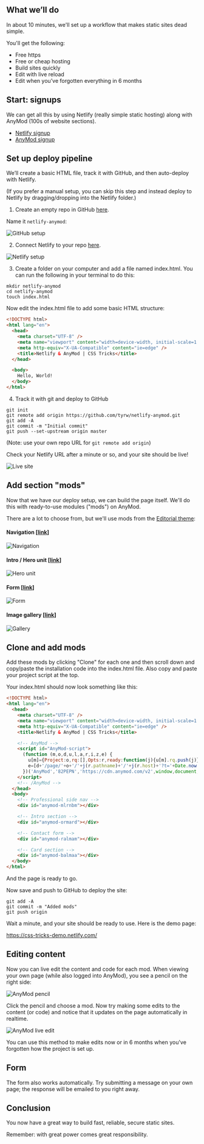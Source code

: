 ## What we’ll do

In about 10 minutes, we'll set up a workflow that makes static sites dead simple.

You'll get the following:

- Free https
- Free or cheap hosting
- Build sites quickly
- Edit with live reload
- Edit when you’ve forgotten everything in 6 months

## Start: signups

We can get all this by using Netlify (really simple static hosting) along with AnyMod (100s of website sections).

- [Netlify signup](https://app.netlify.com/signup?utm_source=css-tricks&utm_campaign=sep-2019)
- [AnyMod signup](https://anymod.com/login?utm_source=css-tricks&utm_campaign=sep-19)

## Set up deploy pipeline

We’ll create a basic HTML file, track it with GitHub, and then auto-deploy with Netlify.

(If you prefer a manual setup, you can skip this step and instead deploy to Netlify by dragging/dropping into the Netlify folder.)

1. Create an empty repo in GitHub [here](https://github.com/new).

Name it `netlify-anymod`:

![GitHub setup](https://res.cloudinary.com/component/image/upload/v1567551219/permanent/css-tricks-01.png)

2. Connect Netlify to your repo [here](https://app.netlify.com/start).

![Netlify setup](https://res.cloudinary.com/component/image/upload/v1567551534/permanent/css-tricks-02.png)

3. Create a folder on your computer and add a file named index.html. You can run the following in your terminal to do this:

```
mkdir netlify-anymod
cd netlify-anymod
touch index.html
```

Now edit the index.html file to add some basic HTML structure:

```html
<!DOCTYPE html>
<html lang="en">
  <head>
    <meta charset="UTF-8" />
    <meta name="viewport" content="width=device-width, initial-scale=1.0" />
    <meta http-equiv="X-UA-Compatible" content="ie=edge" />
    <title>Netlify & AnyMod | CSS Tricks</title>
  </head>

  <body>
    Hello, World!
  </body>
</html>
```

4. Track it with git and deploy to GitHub

```
git init
git remote add origin https://github.com/tyrw/netlify-anymod.git
git add -A
git commit -m "Initial commit"
git push --set-upstream origin master
```

(Note: use your own repo URL for `git remote add origin`)

Check your Netlify URL after a minute or so, and your site should be live!

![Live site](https://res.cloudinary.com/component/image/upload/v1567575330/permanent/css-tricks-03.png.png)

## Add section "mods"

Now that we have our deploy setup, we can build the page itself. We'll do this with ready-to-use modules ("mods") on AnyMod.

There are a lot to choose from, but we'll use mods from the [Editorial theme](https://anymod.com/html-theme-templates/editorial):

#### Navigation [[link](https://anymod.com/mod/professional-side-nav-mlrnbm)]

![Navigation](https://res.cloudinary.com/component/image/upload/w_400/v1564793728/sidenav_mjin2w.gif)

#### Intro / Hero unit [[link](https://anymod.com/mod/intro-section-ormard)]

![Hero unit](https://res.cloudinary.com/component/image/upload/w_400/v1567577537/permanent/css-tricks-04.png)

#### Form [[link](https://anymod.com/mod/contact-form-ralmam)]

![Form](https://res.cloudinary.com/component/image/upload/w_400/v1567577533/permanent/css-tricks-05.png)

#### Image gallery [[link](https://anymod.com/mod/card-section-balmaa)]

![Gallery](https://res.cloudinary.com/component/image/upload/w_400/v1567577534/permanent/css-tricks-06.png)

## Clone and add mods

Add these mods by clicking "Clone" for each one and then scroll down and copy/paste the installation code into the index.html file.  Also copy and paste your project script at the top.  

Your index.html should now look something like this:

```html
<!DOCTYPE html>
<html lang="en">
  <head>
    <meta charset="UTF-8" />
    <meta name="viewport" content="width=device-width, initial-scale=1.0" />
    <meta http-equiv="X-UA-Compatible" content="ie=edge" />
    <title>Netlify & AnyMod | CSS Tricks</title>

    <!-- AnyMod -->
    <script id="AnyMod-script">
      (function (m,o,d,u,l,a,r,i,z,e) {
        u[m]={Project:o,rq:[],Opts:r,ready:function(j){u[m].rq.push(j)}};function j(s){return encodeURIComponent(btoa(s))};z=l.getElementById(m+'-'+a);r=u.location;
        e=[d+'/page/'+o+'/'+j(r.pathname)+'/'+j(r.host)+'?t='+Date.now(),d];e.map(function(w){i=l.createElement(a);i.defer=1;i.src=w;z.parentNode.insertBefore(i,z);});
      })('AnyMod','82PEPN','https://cdn.anymod.com/v2',window,document,'script',{ toolkit: true, tips: true, priority: 3 });
    </script>
    <!-- /AnyMod -->
  </head>
  <body>
    <!-- Professional side nav -->
    <div id="anymod-mlrnbm"></div>

    <!-- Intro section -->
    <div id="anymod-ormard"></div>

    <!-- Contact form -->
    <div id="anymod-ralmam"></div>

    <!-- Card section -->
    <div id="anymod-balmaa"></div>
  </body>
</html>
```

And the page is ready to go. 

Now save and push to GitHub to deploy the site:

```
git add -A
git commit -m "Added mods"
git push origin
```

Wait a minute, and your site should be ready to use. Here is the demo page: 

https://css-tricks-demo.netlify.com/

## Editing content

Now you can live edit the content and code for each mod. When viewing your own page (while also logged into AnyMod), you see a pencil on the right side:

![AnyMod pencil](https://res.cloudinary.com/component/image/upload/v1567579140/permanent/css-tricks-07.png)

Click the pencil and choose a mod. Now try making some edits to the content (or code) and notice that it updates on the page automatically in realtime.

![AnyMod live edit](https://res.cloudinary.com/component/image/upload/v1567579649/permanent/css-tricks-live-edit.gif)

You can use this method to make edits now or in 6 months when you've forgotten how the project is set up.

## Form

The form also works automatically.  Try submitting a message on your own page; the response will be emailed to you right away.

## Conclusion

You now have a great way to build fast, reliable, secure static sites. 

Remember: with great power comes great responsibility.
